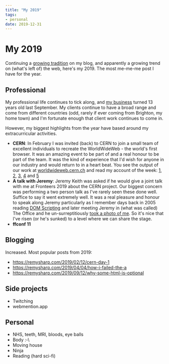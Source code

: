 ```yaml
---
title: "My 2019"
tags:
- personal
date: 2019-12-31
---
```


# My 2019

Continuing a [growing tradition](https://remysharp.com/search?q=my-20) on my blog, and apparently a growing trend on (what's left of) the web, here's my 2019. The most me-me-me post I have for the year.

## Professional

My professional life continues to tick along, and [my business](https://leftlogic.com) turned 13 years old last September. My clients continue to have a broad range and come from different countries (odd, rarely if ever coming from Brighton, my home town) and I'm fortunate enough that client work continues to come in.

However, my biggest highlights from the year have based around my extracurricular activities.

- **CERN**: In February I was invited (back) to CERN to join a small team of excellent individuals to recreate the WorldWideWeb - the world's first browser. It was an amazing event to be part of and a real honour to be part of the team. It was the kind of experience that I'd wish for anyone in our industry and would return to in a heart beat. You see the output of our work at [worldwideweb.cern.ch](https://worldwideweb.cern.ch/) and read my account  of the week: [1](https://remysharp.com/2019/02/12/cern-day-1), [2](https://remysharp.com/2019/02/13/cern-day-2), [3](https://remysharp.com/2019/02/14/cern-day-3), [4](https://remysharp.com/2019/02/15/cern-day-4) and [5](https://remysharp.com/2019/02/18/cern-day-5)
- **A talk with Jeremy**: Jeremy Keith was asked if he would give a joint talk with me at Fronteers 2019 about the CERN project. Our biggest concern was performing a two person talk as I've rarely seen these done well. Suffice to say it went extremely well. It was a real pleasure and honour to speak along Jeremy particularly as I remember days back in 2005 reading [DOM Scripting](https://adactio.com/journal/1029) and later meeting Jeremy in (what was called) The Office and he un-surreptitiously [took a photo of me](https://www.flickr.com/photos/adactio/1807647949/). So it's nice that I've risen (or he's sunked) to a level where we can share the stage.
- **ffconf 11**

## Blogging

Increased. Most popular posts from 2019:

- https://remysharp.com/2019/02/12/cern-day-1
- https://remysharp.com/2019/04/04/how-i-failed-the-a
- https://remysharp.com/2019/09/12/why-some-html-is-optional

## Side projects

- Twitching
- webmention.app


## Personal

- NHS, teeth, MRI, bloods, eye balls
- Body :-\
- Moving house
- Ninja
- Reading (hard sci-fi)
